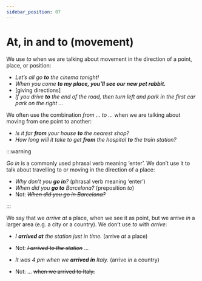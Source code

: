 ```yaml
---
sidebar_position: 07
---
```


# At, in and to (movement)

We use *to* when we are talking about movement in the direction of a point, place, or position:

- *Let’s all go **to** the cinema tonight!*
- *When you come* ***to my place, you’ll see our new pet rabbit.***
- \[giving directions\]
- *If you drive **to** the end of the road, then turn left and park in the first car park on the right …*

We often use the combination *from … to …* when we are talking about moving from one point to another:

- *Is it far **from** your house **to** the nearest shop?*
- *How long will it take to get **from** the hospital **to** the train station?*

:::warning

*Go in* is a commonly used phrasal verb meaning ‘enter’. We don’t use it to talk about travelling to or moving in the direction of a place:

- *Why don’t you **go in**?* (phrasal verb meaning ‘enter’)
- *When did you **go to** Barcelona?* (preposition *to*)
- Not: *~~When did you go in Barcelona?~~*

:::

We say that we *arrive at* a place, when we see it as point, but we arrive *in* a larger area (e.g. a city or a country). We don’t use *to* with *arrive*:

- *I **arrived at** the station just in time.* (arrive *at* a place)
- Not: *~~I arrived to the station~~* …

- *It was 4 pm when we **arrived in** Italy.* (arrive *in* a country)
- Not: … ~~when we arrived to Italy.~~
